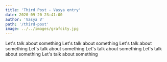 ```yaml
---
title: 'Third Post - Vasya entry'
date: 2020-09-20 23:41:00
author: 'Vasya V'
path: '/third-post'
image: ../../images/grafcity.jpg
---
```


Let's talk about something Let's talk about something Let's talk about something Let's talk about something Let's talk about something Let's talk about something Let's talk about something